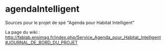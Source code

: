 agendaIntelligent
=================

Sources pour le projet de spé "Agenda pour Habitat Intelligent"

La page du wiki : http://fablab.ensimag.fr/index.php/Service_Agenda_pour_Habitat_Intelligent#JOURNAL_DE_BORD_DU_PROJET

